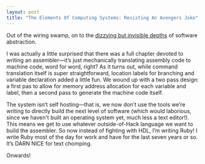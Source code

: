 ```yaml
---
layout: post
title: "The Elements Of Computing Systems: Resisting An Avengers Joke"
---
```


Out of the wiring swamp, on to the [dizzying but invisible depths](https://plus.google.com/+JeanBaptisteQueru/posts/dfydM2Cnepe) of software abstraction.

I was actually a little surprised that there was a full chapter devoted to writing an assembler—it’s just mechanically translating assembly code to machine code, word for word, right? As it turns out, while command translation itself is super straightforward, location labels for branching and variable declaration added a little fun. We wound up with a two pass design: a first pas to allow for memory address allocation for each variable and label, then a second pass to generate the machine code itself.

The system isn’t self hosting—that is, we now don’t use the tools we’re writing to directly build the next level of software (which would laborious, since we haven't built an operating system yet, much less a text editor!). This means we get to use whatever outside-of-Hack language we want to build the assembler. So now instead of fighting with HDL, I’m writing Ruby! I write Ruby most of the day for work and have for the last seven years or so.  It’s DARN NICE for text chomping.

Onwards!
